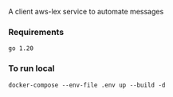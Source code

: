 A client aws-lex service to automate messages

### Requirements 
```
go 1.20
```

### To run local
```
docker-compose --env-file .env up --build -d
```